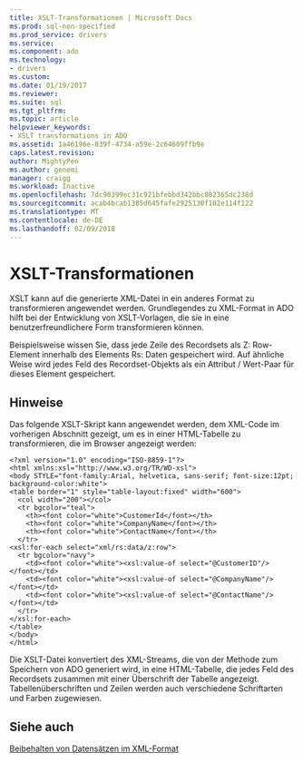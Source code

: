 ```yaml
---
title: XSLT-Transformationen | Microsoft Docs
ms.prod: sql-non-specified
ms.prod_service: drivers
ms.service: 
ms.component: ado
ms.technology:
- drivers
ms.custom: 
ms.date: 01/19/2017
ms.reviewer: 
ms.suite: sql
ms.tgt_pltfrm: 
ms.topic: article
helpviewer_keywords:
- XSLT transformations in ADO
ms.assetid: 1a46196e-839f-4734-a59e-2c64609ffb9e
caps.latest.revision: 
author: MightyPen
ms.author: genemi
manager: craigg
ms.workload: Inactive
ms.openlocfilehash: 7dc90399ec31c921bfebbd342bbc082365dc238d
ms.sourcegitcommit: acab4bcab1385d645fafe2925130f102e114f122
ms.translationtype: MT
ms.contentlocale: de-DE
ms.lasthandoff: 02/09/2018
---
```

# <a name="xslt-transformations"></a>XSLT-Transformationen
XSLT kann auf die generierte XML-Datei in ein anderes Format zu transformieren angewendet werden. Grundlegendes zu XML-Format in ADO hilft bei der Entwicklung von XSLT-Vorlagen, die sie in eine benutzerfreundlichere Form transformieren können.  
  
 Beispielsweise wissen Sie, dass jede Zeile des Recordsets als Z: Row-Element innerhalb des Elements Rs: Daten gespeichert wird. Auf ähnliche Weise wird jedes Feld des Recordset-Objekts als ein Attribut / Wert-Paar für dieses Element gespeichert.  
  
## <a name="remarks"></a>Hinweise  
 Das folgende XSLT-Skript kann angewendet werden, dem XML-Code im vorherigen Abschnitt gezeigt, um es in einer HTML-Tabelle zu transformieren, die im Browser angezeigt werden:  
  
```  
<?xml version="1.0" encoding="ISO-8859-1"?>  
<html xmlns:xsl="http://www.w3.org/TR/WD-xsl">  
<body STYLE="font-family:Arial, helvetica, sans-serif; font-size:12pt; background-color:white">  
<table border="1" style="table-layout:fixed" width="600">  
  <col width="200"></col>  
  <tr bgcolor="teal">  
    <th><font color="white">CustomerId</font></th>  
    <th><font color="white">CompanyName</font></th>  
    <th><font color="white">ContactName</font></th>  
  </tr>  
<xsl:for-each select="xml/rs:data/z:row">  
  <tr bgcolor="navy">  
    <td><font color="white"><xsl:value-of select="@CustomerID"/></font></td>  
    <td><font color="white"><xsl:value-of select="@CompanyName"/></font></td>  
    <td><font color="white"><xsl:value-of select="@ContactName"/></font></td>   
  </tr>  
</xsl:for-each>  
</table>  
</body>  
</html>  
```  
  
 Die XSLT-Datei konvertiert des XML-Streams, die von der Methode zum Speichern von ADO generiert wird, in eine HTML-Tabelle, die jedes Feld des Recordsets zusammen mit einer Überschrift der Tabelle angezeigt. Tabellenüberschriften und Zeilen werden auch verschiedene Schriftarten und Farben zugewiesen.  
  
## <a name="see-also"></a>Siehe auch  
 [Beibehalten von Datensätzen im XML-Format](../../../ado/guide/data/persisting-records-in-xml-format.md)
